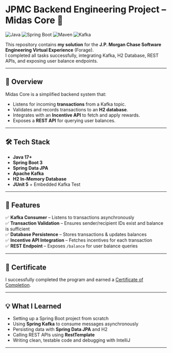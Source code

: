 # JPMC Backend Engineering Project – Midas Core 🏦  
![Java](https://img.shields.io/badge/Java-17+-red?logo=openjdk)
![Spring Boot](https://img.shields.io/badge/SpringBoot-3.2.5-brightgreen?logo=springboot)
![Maven](https://img.shields.io/badge/Maven-Build-blue?logo=apachemaven)
![Kafka](https://img.shields.io/badge/Kafka-3.1.4-black?logo=apachekafka)

This repository contains **my solution** for the **J.P. Morgan Chase Software Engineering Virtual Experience** (Forage).  
I completed all tasks successfully, integrating Kafka, H2 Database, REST APIs, and exposing user balance endpoints.

---

## 📌 Overview
Midas Core is a simplified backend system that:
- Listens for incoming **transactions** from a Kafka topic.
- Validates and records transactions to an **H2 database**.
- Integrates with an **Incentive API** to fetch and apply rewards.
- Exposes a **REST API** for querying user balances.

---

## 🛠️ Tech Stack
- **Java 17+**
- **Spring Boot 3**
- **Spring Data JPA**
- **Apache Kafka**
- **H2 In-Memory Database**
- **JUnit 5** + Embedded Kafka Test

---

## 🚀 Features
✅ **Kafka Consumer** – Listens to transactions asynchronously  
✅ **Transaction Validation** – Ensures sender/recipient IDs exist and balance is sufficient  
✅ **Database Persistence** – Stores transactions & updates balances  
✅ **Incentive API Integration** – Fetches incentives for each transaction  
✅ **REST Endpoint** – Exposes `/balance` for user balance queries  

---

## 📜 Certificate
I successfully completed the program and earned a [Certificate of Completion](https://drive.google.com/file/d/1DLTZWAzoxH_I86wh38CXjkBoi4kmIoge/view?usp=drive_link).

---

## 💡 What I Learned
- Setting up a Spring Boot project from scratch
- Using **Spring Kafka** to consume messages asynchronously
- Persisting data with **Spring Data JPA** and H2
- Calling REST APIs using **RestTemplate**
- Writing clean, testable code and debugging with IntelliJ

---
